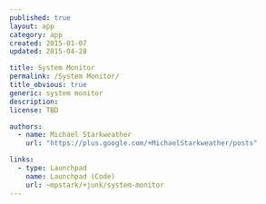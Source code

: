 ```yaml
---
published: true
layout: app
category: app
created: 2015-01-07
updated: 2015-04-28

title: System Monitor
permalink: /System Monitor/
title_obvious: true
generic: system monitor
description:
license: TBD

authors:
  - name: Michael Starkweather
    url: "https://plus.google.com/+MichaelStarkweather/posts"

links:
  - type: Launchpad
    name: Launchpad (Code)
    url: ~mpstark/+junk/system-monitor
---
```

